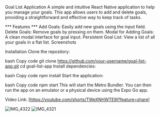 Goal List Application
A simple and intuitive React Native application to help you manage your goals. This app allows users to add and delete goals, providing a straightforward and effective way to keep track of tasks.

*** Features ***
Add Goals: Easily add new goals using the input field.
Delete Goals: Remove goals by pressing on them.
Modal for Adding Goals: A clean modal interface for goal input.
Persistent Goal List: View a list of all your goals in a flat list.
Screenshots

Installation
Clone the repository:

bash
Copy code
git clone https://github.com/your-username/goal-list-app.git
cd goal-list-app
Install dependencies:

bash
Copy code
npm install
Start the application:

bash
Copy code
npm start
This will start the Metro Bundler. You can then run the app on an emulator or a physical device using the Expo Go app.


Video Link: [https://youtube.com/shorts/TWeXNHWTE9I?feature=share]

![IMG_4322](https://github.com/HesamFarjad/Goal-List/assets/81914229/907e6282-05bb-4942-8647-abf8468c4155)
![IMG_4321](https://github.com/HesamFarjad/Goal-List/assets/81914229/bbea50ca-3afb-491f-8a33-0f5ae06cd0e3)
